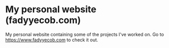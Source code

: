 # My personal website (fadyyecob.com)
My personal website containing some of the projects I've worked on. Go to https://www.fadyyecob.com to check it out. 
